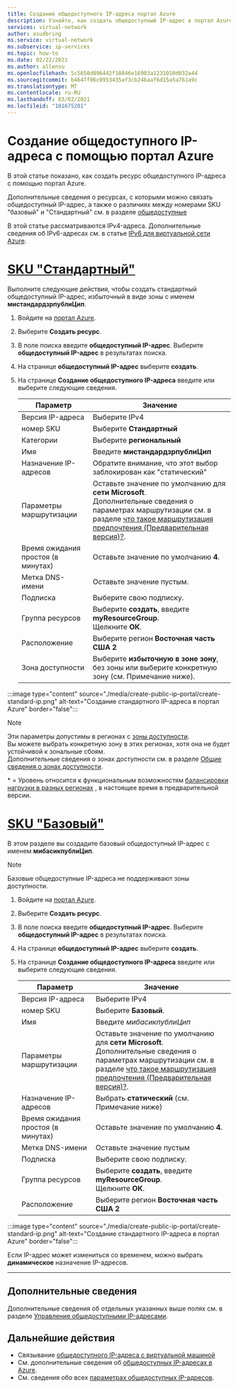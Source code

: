 ```yaml
---
title: Создание общедоступного IP-адреса портал Azure
description: Узнайте, как создать общедоступный IP-адрес в портал Azure
services: virtual-network
author: asudbring
ms.service: virtual-network
ms.subservice: ip-services
ms.topic: how-to
ms.date: 02/22/2021
ms.author: allensu
ms.openlocfilehash: 5c5650d896442f10846e16903a1231010d032a44
ms.sourcegitcommit: b4647f06c0953435af3cb24baaf6d15a5a761a9c
ms.translationtype: MT
ms.contentlocale: ru-RU
ms.lasthandoff: 03/02/2021
ms.locfileid: "101675201"
---
```

# <a name="create-a-public-ip-address-using-the-azure-portal"></a>Создание общедоступного IP-адреса с помощью портал Azure

В этой статье показано, как создать ресурс общедоступного IP-адреса с помощью портал Azure. 

Дополнительные сведения о ресурсах, с которыми можно связать общедоступный IP-адрес, а также о различиях между номерами SKU "базовый" и "Стандартный" см. в разделе [общедоступные](./public-ip-addresses.md) 

В этой статье рассматриваются IPv4-адреса. Дополнительные сведения об IPv6-адресах см. в статье [IPv6 для виртуальной сети Azure](./ipv6-overview.md).

# <a name="standard-sku"></a>[**SKU "Стандартный"**](#tab/option-create-public-ip-standard-zones)

Выполните следующие действия, чтобы создать стандартный общедоступный IP-адрес, избыточный в виде зоны с именем **мистандардзрпублиЦип**.

1. Войдите на [портал Azure](https://portal.azure.com/).
2. Выберите **Создать ресурс**. 
3. В поле поиска введите **общедоступный IP-адрес**. Выберите **общедоступный IP-адрес** в результатах поиска.
4. На странице **общедоступный IP-адрес** выберите **создать**.
5. На странице **Создание общедоступного IP-адреса** введите или выберите следующие сведения. 

    | Параметр                 | Значение                       |
    | ---                     | ---                         |
    | Версия IP-адреса              | Выберите IPv4                 |    
    | номер SKU                     | Выберите **Стандартный**         |
    | Категории                   | Выберите **региональный**         |
    | Имя                    | Введите **мистандардзрпублиЦип**          |
    | Назначение IP-адресов   | Обратите внимание, что этот выбор заблокирован как "статический"                                        |
    | Параметры маршрутизации      | Оставьте значение по умолчанию для **сети Microsoft**. </br> Дополнительные сведения о параметрах маршрутизации см. в разделе [что такое маршрутизация предпочтения (Предварительная версия)?](./routing-preference-overview.md). |
    | Время ожидания простоя (в минутах)  | Оставьте значение по умолчанию **4**.        |
    | Метка DNS-имени          | Оставьте значение пустым.    |
    | Подписка            | Выберите свою подписку.   |
    | Группа ресурсов          | Выберите **создать**, введите **myResourceGroup**. </br> Щелкните **ОК**. |
    | Расположение                | Выберите регион **Восточная часть США 2**      |
    | Зона доступности       | Выберите **избыточную в зоне зону**, без зоны или выберите конкретную зону (см. Примечание ниже). |

:::image type="content" source="./media/create-public-ip-portal/create-standard-ip.png" alt-text="Создание стандартного IP-адреса в портал Azure" border="false":::

> [!NOTE]
> Эти параметры допустимы в регионах с [зоны доступности](../availability-zones/az-overview.md?toc=%2fazure%2fvirtual-network%2ftoc.json#availability-zones). </br>
Вы можете выбрать конкретную зону в этих регионах, хотя она не будет устойчивой к зональные сбоям. </br> Дополнительные сведения о зонах доступности см. в разделе [Общие сведения о зонах доступности](https://docs.microsoft.com/azure/availability-zones/az-overview).

\* = Уровень относится к функциональным возможностям [балансировки нагрузки в разных регионах](../load-balancer/cross-region-overview.md) , в настоящее время в предварительной версии.

# <a name="basic-sku"></a>[**SKU "Базовый"**](#tab/option-create-public-ip-basic)

В этом разделе вы создадите базовый общедоступный IP-адрес с именем **мибасикпублиЦип**. 

> [!NOTE]
> Базовые общедоступные IP-адреса не поддерживают зоны доступности.

1. Войдите на [портал Azure](https://portal.azure.com/).
2. Выберите **Создать ресурс**. 
3. В поле поиска введите **общедоступный IP-адрес**. Выберите **общедоступный IP-адрес** в результатах поиска.
4. На странице **общедоступный IP-адрес** выберите **создать**.
5. На странице **Создание общедоступного IP-адреса** введите или выберите следующие сведения. 

    | Параметр                 | Значение                       |
    | ---                     | ---                         |
    | Версия IP-адреса              | Выберите IPv4                 |    
    | номер SKU                     | Выберите **Базовый**.         |
    | Имя                    | Введите *мибасикпублиЦип*          |
    | Параметры маршрутизации      | Оставьте значение по умолчанию для **сети Microsoft**. </br> Дополнительные сведения о параметрах маршрутизации см. в разделе [что такое маршрутизация предпочтения (Предварительная версия)?](./routing-preference-overview.md). |
    | Назначение IP-адресов   | Выбрать **статический** (см. Примечание ниже)                                     |
    | Время ожидания простоя (в минутах)  | Оставьте значение по умолчанию **4**.       |
    | Метка DNS-имени          | Оставьте значение пустым    |
    | Подписка            | Выберите свою подписку.   |
    | Группа ресурсов          | Выберите **создать**, введите **myResourceGroup**. </br> Щелкните **ОК**. |
    | Расположение                | Выберите регион **Восточная часть США 2**      |

:::image type="content" source="./media/create-public-ip-portal/create-standard-ip.png" alt-text="Создание стандартного IP-адреса в портал Azure" border="false":::

Если IP-адрес может измениться со временем, можно выбрать **динамическое** назначение IP-адресов.

---

## <a name="additional-information"></a>Дополнительные сведения 

Дополнительные сведения об отдельных указанных выше полях см. в разделе [Управление общедоступными IP-адресами](./virtual-network-public-ip-address.md#create-a-public-ip-address).

## <a name="next-steps"></a>Дальнейшие действия
- Связывание [общедоступного IP-адреса с виртуальной машиной](./associate-public-ip-address-vm.md#azure-portal)
- См. дополнительные сведения об [общедоступных IP-адресах в Azure](./public-ip-addresses.md#public-ip-addresses).
- См. сведения обо всех [параметрах общедоступных IP-адресов](virtual-network-public-ip-address.md#create-a-public-ip-address).